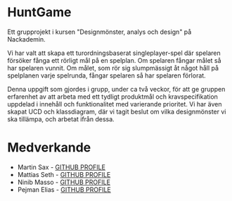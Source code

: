 # HuntGame

Ett grupprojekt i kursen "Designmönster, analys och design" på Nackademin. 

Vi har valt att skapa ett turordningsbaserat singleplayer-spel där spelaren försöker fånga ett rörligt mål på en 
spelplan. Om spelaren fångar målet så har spelaren vunnit. Om målet, som rör sig slumpmässigt åt något håll på 
spelplanen varje spelrunda, fångar spelaren så har spelaren förlorat.

Denna uppgift som gjordes i grupp, under ca två veckor, för att ge gruppen erfarenhet av att arbeta med ett tydligt 
produktmål och kravspecifikation uppdelad i innehåll och funktionalitet med varierande prioritet. Vi har även skapat 
UCD och klassdiagram, där vi tagit beslut om vilka designmönster vi ska tillämpa, och arbetat ifrån dessa.


# Medverkande

* Martin Sax - [GITHUB PROFILE](https://github.com/HMSax)
* Mattias Seth - [GITHUB PROFILE](https://github.com/MattiasSeth)
* Ninib Masso - [GITHUB PROFILE](https://github.com/NinibMasso)
* Pejman Elias - [GITHUB PROFILE](https://github.com/Elias8823)

